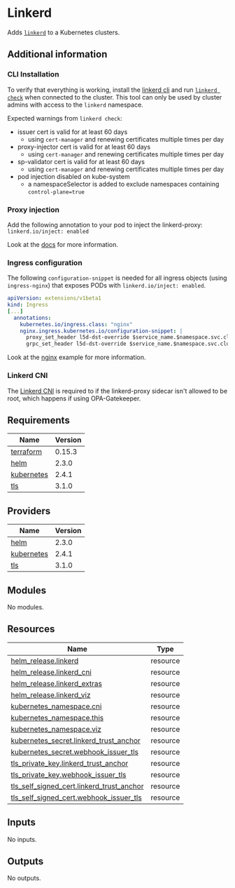 # Linkerd

Adds [`linkerd`](https://github.com/linkerd/linkerd2) to a Kubernetes clusters.

## Additional information

### CLI Installation

To verify that everything is working, install the [linkerd cli](https://linkerd.io/2.10/reference/cli/install/) and run [`linkerd check`](https://linkerd.io/2.10/reference/cli/check/) when connected to the cluster. This tool can only be used by cluster admins with access to the `linkerd` namespace.

Expected warnings from `linkerd check`:

- issuer cert is valid for at least 60 days
  - using `cert-manager` and renewing certificates multiple times per day
- proxy-injector cert is valid for at least 60 days
  - using `cert-manager` and renewing certificates multiple times per day
- sp-validator cert is valid for at least 60 days
  - using `cert-manager` and renewing certificates multiple times per day
- pod injection disabled on kube-system
  - a namespaceSelector is added to exclude namespaces containing `control-plane=true`

### Proxy injection

Add the following annotation to your pod to inject the linkerd-proxy: `linkerd.io/inject: enabled`

Look at the [docs](https://linkerd.io/2.10/tasks/adding-your-service/) for more information.

### Ingress configuration

The following `configuration-snippet` is needed for all ingress objects (using `ingress-nginx`) that exposes PODs with `linkerd.io/inject: enabled`.

```YAML
apiVersion: extensions/v1beta1
kind: Ingress
[...]
  annotations:
    kubernetes.io/ingress.class: "nginx"
    nginx.ingress.kubernetes.io/configuration-snippet: |
      proxy_set_header l5d-dst-override $service_name.$namespace.svc.cluster.local:$service_port;
      grpc_set_header l5d-dst-override $service_name.$namespace.svc.cluster.local:$service_port;
```

Look at the [nginx](https://linkerd.io/2.10/tasks/using-ingress/#nginx) example for more information.

### Linkerd CNI

The [Linkerd CNI](https://linkerd.io/2.10/features/cni/) is required to if the linkerd-proxy sidecar isn't allowed to be root, which happens if using OPA-Gatekeeper.

## Requirements

| Name | Version |
|------|---------|
| <a name="requirement_terraform"></a> [terraform](#requirement\_terraform) | 0.15.3 |
| <a name="requirement_helm"></a> [helm](#requirement\_helm) | 2.3.0 |
| <a name="requirement_kubernetes"></a> [kubernetes](#requirement\_kubernetes) | 2.4.1 |
| <a name="requirement_tls"></a> [tls](#requirement\_tls) | 3.1.0 |

## Providers

| Name | Version |
|------|---------|
| <a name="provider_helm"></a> [helm](#provider\_helm) | 2.3.0 |
| <a name="provider_kubernetes"></a> [kubernetes](#provider\_kubernetes) | 2.4.1 |
| <a name="provider_tls"></a> [tls](#provider\_tls) | 3.1.0 |

## Modules

No modules.

## Resources

| Name | Type |
|------|------|
| [helm_release.linkerd](https://registry.terraform.io/providers/hashicorp/helm/2.3.0/docs/resources/release) | resource |
| [helm_release.linkerd_cni](https://registry.terraform.io/providers/hashicorp/helm/2.3.0/docs/resources/release) | resource |
| [helm_release.linkerd_extras](https://registry.terraform.io/providers/hashicorp/helm/2.3.0/docs/resources/release) | resource |
| [helm_release.linkerd_viz](https://registry.terraform.io/providers/hashicorp/helm/2.3.0/docs/resources/release) | resource |
| [kubernetes_namespace.cni](https://registry.terraform.io/providers/hashicorp/kubernetes/2.4.1/docs/resources/namespace) | resource |
| [kubernetes_namespace.this](https://registry.terraform.io/providers/hashicorp/kubernetes/2.4.1/docs/resources/namespace) | resource |
| [kubernetes_namespace.viz](https://registry.terraform.io/providers/hashicorp/kubernetes/2.4.1/docs/resources/namespace) | resource |
| [kubernetes_secret.linkerd_trust_anchor](https://registry.terraform.io/providers/hashicorp/kubernetes/2.4.1/docs/resources/secret) | resource |
| [kubernetes_secret.webhook_issuer_tls](https://registry.terraform.io/providers/hashicorp/kubernetes/2.4.1/docs/resources/secret) | resource |
| [tls_private_key.linkerd_trust_anchor](https://registry.terraform.io/providers/hashicorp/tls/3.1.0/docs/resources/private_key) | resource |
| [tls_private_key.webhook_issuer_tls](https://registry.terraform.io/providers/hashicorp/tls/3.1.0/docs/resources/private_key) | resource |
| [tls_self_signed_cert.linkerd_trust_anchor](https://registry.terraform.io/providers/hashicorp/tls/3.1.0/docs/resources/self_signed_cert) | resource |
| [tls_self_signed_cert.webhook_issuer_tls](https://registry.terraform.io/providers/hashicorp/tls/3.1.0/docs/resources/self_signed_cert) | resource |

## Inputs

No inputs.

## Outputs

No outputs.
